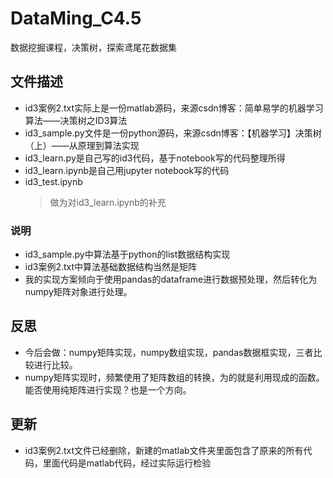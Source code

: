 # DataMing_C4.5
数据挖掘课程，决策树，探索鸢尾花数据集

## 文件描述 ##
+ id3案例2.txt实际上是一份matlab源码，来源csdn博客：简单易学的机器学习算法——决策树之ID3算法
+ id3_sample.py文件是一份python源码，来源csdn博客：【机器学习】决策树（上）——从原理到算法实现
+ id3_learn.py是自己写的id3代码，基于notebook写的代码整理所得
+ id3_learn.ipynb是自己用jupyter notebook写的代码
+ id3_test.ipynb
	> 做为对id3_learn.ipynb的补充

### 说明 ###
+ id3_sample.py中算法基于python的list数据结构实现
+ id3案例2.txt中算法基础数据结构当然是矩阵
+ 我的实现方案倾向于使用pandas的dataframe进行数据预处理，然后转化为numpy矩阵对象进行处理。

## 反思 ##
+ 今后会做：numpy矩阵实现，numpy数组实现，pandas数据框实现，三者比较进行比较。
+ numpy矩阵实现时，频繁使用了矩阵数组的转换，为的就是利用现成的函数。能否使用纯矩阵进行实现？也是一个方向。

## 更新 ##
+ id3案例2.txt文件已经删除，新建的matlab文件夹里面包含了原来的所有代码，里面代码是matlab代码，经过实际运行检验
